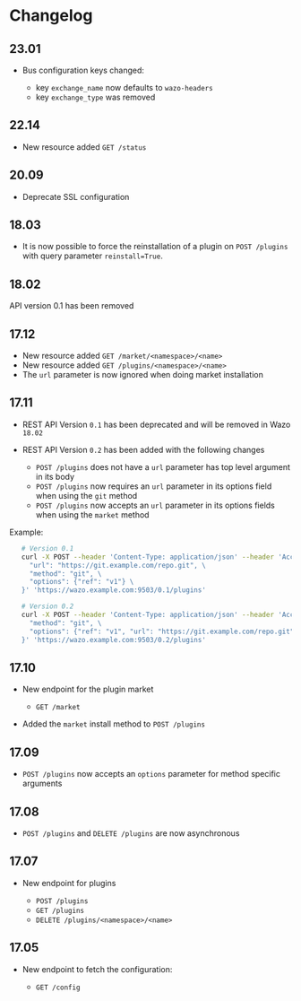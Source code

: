 # Changelog

## 23.01

* Bus configuration keys changed:

  * key `exchange_name` now defaults to `wazo-headers`
  * key `exchange_type` was removed

## 22.14

* New resource added `GET /status`

## 20.09

* Deprecate SSL configuration

## 18.03

* It is now possible to force the reinstallation of a plugin on `POST /plugins`
  with query parameter `reinstall=True`.

## 18.02

API version 0.1 has been removed

## 17.12

* New resource added `GET /market/<namespace>/<name>`
* New resource added `GET /plugins/<namespace>/<name>`
* The `url` parameter is now ignored when doing market installation

## 17.11

* REST API Version `0.1` has been deprecated and will be removed in Wazo `18.02`
* REST API Version `0.2` has been added with the following changes

  * `POST /plugins` does not have a `url` parameter has top level argument in its body
  * `POST /plugins` now requires an `url` parameter in its options field when using the `git` method
  * `POST /plugins` now accepts an `url` parameter in its options fields when using the `market` method

Example:

```sh
   # Version 0.1
   curl -X POST --header 'Content-Type: application/json' --header 'Accept: application/json' -d '{ \
     "url": "https://git.example.com/repo.git", \
     "method": "git", \
     "options": {"ref": "v1"} \
   }' 'https://wazo.example.com:9503/0.1/plugins'

   # Version 0.2
   curl -X POST --header 'Content-Type: application/json' --header 'Accept: application/json' -d '{ \
     "method": "git", \
     "options": {"ref": "v1", "url": "https://git.example.com/repo.git"} \
   }' 'https://wazo.example.com:9503/0.2/plugins'
```

## 17.10

* New endpoint for the plugin market

  * `GET /market`

* Added the `market` install method to `POST /plugins`

## 17.09

* `POST /plugins` now accepts an `options` parameter for method specific arguments

## 17.08

* `POST /plugins` and `DELETE /plugins` are now asynchronous

## 17.07

* New endpoint for plugins

  * `POST /plugins`
  * `GET /plugins`
  * `DELETE /plugins/<namespace>/<name>`

## 17.05

* New endpoint to fetch the configuration:

  * `GET /config`
